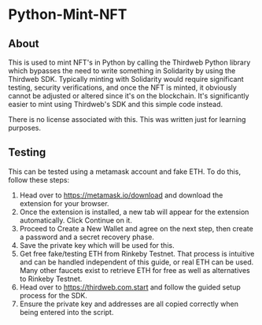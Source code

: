 # Python-Mint-NFT

## About
This is used to mint NFT's in Python by calling the Thirdweb Python library which bypasses the need to write something in Solidarity by using the Thirdweb SDK. Typically minting with Solidarity would require significant testing, security verifications, and once the NFT is minted, it obviously cannot be adjusted or altered since it's on the blockchain. It's significantly easier to mint using Thirdweb's SDK and this simple code instead.

There is no license associated with this. This was written just for learning purposes.

## Testing
This can be tested using a metamask account and fake ETH. To do this, follow these steps:
1) Head over to https://metamask.io/download and download the extension for your browser.
2) Once the extension is installed, a new tab will appear for the extension automatically. Click Continue on it.
3) Proceed to Create a New Wallet and agree on the next step, then create a password and a secret recovery phase.
4) Save the private key which will be used for this.
5) Get free fake/testing ETH from Rinkeby Testnet. That process is intuitive and can be handled independent of this guide, or real ETH can be used. Many other faucets exist to retrieve ETH for free as well as alternatives to Rinkeby Testnet.
7) Head over to https://thirdweb.com.start and follow the guided setup process for the SDK.
8) Ensure the private key and addresses are all copied correctly when being entered into the script.
